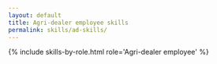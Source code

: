 ```yaml
---
layout: default
title: Agri-dealer employee skills
permalink: skills/ad-skills/
---
```


{% include skills-by-role.html role='Agri-dealer employee' %}
